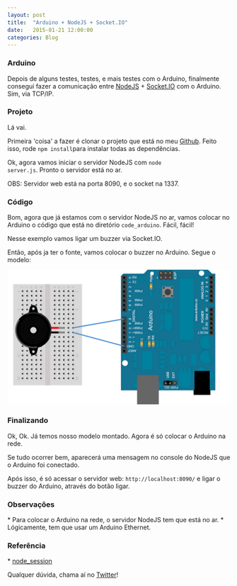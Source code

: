 ```yaml
---
layout: post
title:  "Arduino + NodeJS + Socket.IO"
date:   2015-01-21 12:00:00
categories: Blog
---
```


<h3>Arduino</h3>
Depois de alguns testes, testes, e mais testes com o Arduino, finalmente consegui fazer a comunicação  entre <a href="http://nodejs.org/" target="blank">NodeJS</a> + <a href="http://socket.io/" target="blank">Socket.IO</a> com o Arduino. Sim, via TCP/IP.

<h3>Projeto</h3>
Lá vai.

Primeira 'coisa' a fazer é clonar o projeto que está no meu <a href="https://github.com/realronchi/arduino-nodejs-socketio" target="blank">Github</a>. Feito isso, rode <code>npm install</code>para instalar todas as dependências.


Ok, agora vamos iniciar o servidor NodeJS com <code>node server.js</code>. Pronto o servidor está no ar.

OBS: Servidor web está na porta 8090, e o socket na 1337.

<h3>Código</h3>
Bom, agora que já estamos com o servidor NodeJS no ar, vamos colocar no Arduino o código que está no diretório <code>code_arduino</code>. Fácil, fácil!

Nesse exemplo vamos ligar um buzzer via Socket.IO.

Então, após ja ter o fonte, vamos colocar o buzzer no Arduino. Segue o modelo:

<img src="/img/posts/arduino-nodejs-socketio.jpg"/>

<h3>Finalizando</h3>
Ok, Ok. Já temos nosso modelo montado. Agora é só colocar o Arduino na rede.

Se tudo ocorrer bem, aparecerá uma mensagem no console do NodeJS que o Arduino foi conectado.

Após isso, é só acessar o servidor web: <code>http://localhost:8090/</code> e ligar o buzzer do Arduino, através do botão ligar.

<h3>Observações</h3>
* Para colocar o Arduino na rede, o servidor NodeJS tem que está no ar.
* Lógicamente, tem que usar um Arduino Ethernet.

<h3>Referência</h3>
* <a href="https://github.com/johnschimmel/node-session">node_session</a>

Qualquer dúvida, chama aí no <a href="https://twitter.com/realronchi" target="blank">Twitter</a>!
